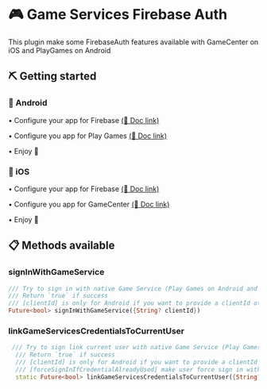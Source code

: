 # 🎮 Game Services Firebase Auth

This plugin make some FirebaseAuth features available with GameCenter on iOS and PlayGames on Android

## ⛏ Getting started

### 🤖 Android

• Configure your app for Firebase [(🔗 Doc link)](https://firebase.flutter.dev/docs/overview)

• Configure you app for Play Games [(🔗 Doc link)](https://developers.google.com/games/services/console/enabling)

• Enjoy 🙌


### 🍏 iOS
• Configure your app for Firebase [(🔗 Doc link)](https://firebase.flutter.dev/docs/overview)

• Configure you app for GameCenter [(🔗 Doc link)](https://developer.apple.com/documentation/gamekit/enabling_and_configuring_game_center)

• Enjoy 🙌


## 📋 Methods available

### signInWithGameService

```dart
/// Try to sign in with native Game Service (Play Games on Android and GameCenter on iOS)
/// Return `true` if success
/// [clientId] is only for Android if you want to provide a clientId other than the main one in you google-services.json
Future<bool> signInWithGameService({String? clientId})
```

### linkGameServicesCredentialsToCurrentUser

```dart
 /// Try to sign link current user with native Game Service (Play Games on Android and GameCenter on iOS)
  /// Return `true` if success
  /// [clientId] is only for Android if you want to provide a clientId other than the main one in you google-services.json
  /// [forceSignInIfCredentialAlreadyUsed] make user force sign in with game services link failed because of ERROR_CREDENTIAL_ALREADY_IN_USE
  static Future<bool> linkGameServicesCredentialsToCurrentUser({String? clientId, bool forceSignInIfCredentialAlreadyUsed = false})
```





